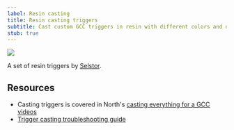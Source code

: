 ```yaml
---
label: Resin casting
title: Resin casting triggers
subtitle: Cast custom GCC triggers in resin with different colors and designs.
stub: true
---
```


<aside class="no-offset">
  <a href="/static/compendium/resin-triggers.jpg">
    <img src="/static/compendium/resin-triggers-thumb.jpg">
  </a>
  <p>A set of resin triggers by <a href="https://dol-003.info/modders/selstor-controllers">Selstor</a>.</p>
</aside>

## Resources

- Casting triggers is covered in North's [casting everything for a GCC videos](https://www.youtube.com/watch?v=sP5XIeR-juM&list=PLhL6Yw7pEMaYdxP2ePy88Rb-naKIYYHt_)
- [Trigger casting troubleshooting guide](https://docs.google.com/document/d/1WIcizZehrMpD9CjzjgW9a0_JaF3CqS44bb-hMo6_QeM)
